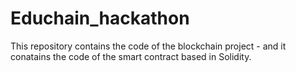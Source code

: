 # Educhain_hackathon

This repository contains the code of the blockchain project - and it conatains the code of the smart contract based in Solidity.
